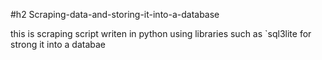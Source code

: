 #h2 Scraping-data-and-storing-it-into-a-database

this is scraping script writen in python using libraries such as `sql3lite for strong it into a databae

